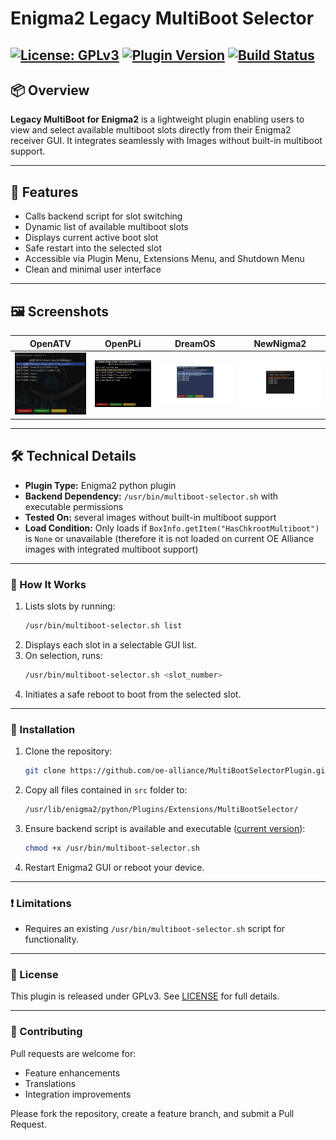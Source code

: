 # Enigma2 Legacy MultiBoot Selector

[![License: GPLv3](https://img.shields.io/badge/License-GPLv3-blue.svg)](https://www.gnu.org/licenses/gpl-3.0.html#license-text)
[![Plugin Version](https://img.shields.io/github/v/tag/oe-alliance/MultiBootSelectorPlugin)](https://github.com/oe-alliance/MultiBootSelectorPlugin/tags)
[![Build Status](https://github.com/oe-alliance/MultiBootSelectorPlugin/actions/workflows/release.yml/badge.svg)](https://github.com/oe-alliance/MultiBootSelectorPlugin/actions)
---

## 📦 Overview

**Legacy MultiBoot for Enigma2** is a lightweight plugin enabling users to view and select available multiboot slots directly from their Enigma2 receiver GUI. It integrates seamlessly with Images without built-in multiboot support.

---

## 🚀 Features

- Calls backend script for slot switching
- Dynamic list of available multiboot slots
- Displays current active boot slot
- Safe restart into the selected slot
- Accessible via Plugin Menu, Extensions Menu, and Shutdown Menu
- Clean and minimal user interface

---

## 🖼️ Screenshots

| OpenATV | OpenPLi | DreamOS | NewNigma2 |
|---------|---------|---------|-----------|
| ![OpenATV screenshot](screenshots/openatv.png) | ![OpenPLi screenshot](screenshots/openpli.png) | ![DreamOS screenshot](screenshots/dreamos.png) | ![NewNigma2 screenshot](screenshots/newnigma2.png) |

---

## 🛠️ Technical Details

- **Plugin Type:** Enigma2 python plugin
- **Backend Dependency:** `/usr/bin/multiboot-selector.sh` with executable permissions
- **Tested On:** several images without built-in multiboot support
- **Load Condition:** Only loads if `BoxInfo.getItem("HasChkrootMultiboot")` is `None` or unavailable (therefore it is not loaded on current OE Alliance images with integrated multiboot support)

---

### 🔧 How It Works

1. Lists slots by running:
   ```bash
   /usr/bin/multiboot-selector.sh list
2. Displays each slot in a selectable GUI list.
3. On selection, runs:
   ```bash
   /usr/bin/multiboot-selector.sh <slot_number>
4. Initiates a safe reboot to boot from the selected slot.

---

### 📂 Installation

1. Clone the repository:
   ```bash
   git clone https://github.com/oe-alliance/MultiBootSelectorPlugin.git
2. Copy all files contained in `src` folder to:
   ```bash
   /usr/lib/enigma2/python/Plugins/Extensions/MultiBootSelector/
3. Ensure backend script is available and executable ([current version](https://raw.githubusercontent.com/oe-alliance/oe-alliance-core/refs/heads/5.6-beta/meta-oe/recipes-kernel/chkroot/multiboot-selector/multiboot-selector.sh)):
   ```bash
   chmod +x /usr/bin/multiboot-selector.sh
4. Restart Enigma2 GUI or reboot your device.

---

### ❗ Limitations

- Requires an existing `/usr/bin/multiboot-selector.sh` script for functionality.

---

### 📜 License
This plugin is released under GPLv3. See [LICENSE](https://www.gnu.org/licenses/gpl-3.0.html#license-text) for full details.

---

### 🤝 Contributing
Pull requests are welcome for:
- Feature enhancements
- Translations
- Integration improvements

Please fork the repository, create a feature branch, and submit a Pull Request.
